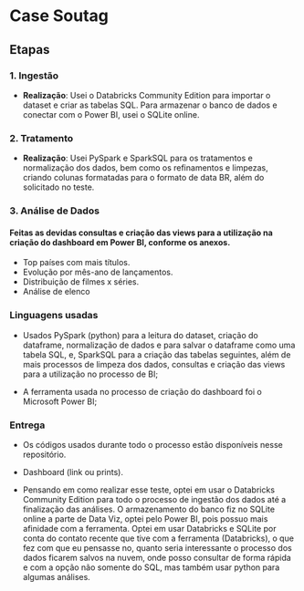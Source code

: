 # Case Soutag

## Etapas

### 1. Ingestão

- **Realização**: Usei o Databricks Community Edition para importar o dataset e criar as tabelas SQL. Para armazenar o banco de dados e conectar com o Power BI, usei o SQLite online.

### 2. Tratamento
- **Realização**: Usei PySpark e SparkSQL para os tratamentos e normalização dos dados, bem como os refinamentos e limpezas, criando colunas formatadas para o formato de data BR, além do solicitado no teste.

### 3. **Análise de Dados**
#### Feitas as devidas consultas e criação das views para a utilização na criação do dashboard em Power BI, conforme os anexos.
- Top países com mais títulos.
- Evolução por mês-ano de lançamentos.
- Distribuição de filmes x séries.
- Análise de elenco

### **Linguagens usadas**

- Usados PySpark (python) para a leitura do dataset, criação do dataframe, normalização de dados e para salvar o dataframe como uma tabela SQL, e, SparkSQL para a criação das tabelas seguintes, além de mais processos de limpeza dos dados, consultas e criação das views para a utilização no processo de BI;

- A ferramenta usada no processo de criação do dashboard foi o Microsoft Power BI;

### Entrega

- Os códigos usados durante todo o processo estão disponíveis nesse repositório.

- Dashboard (link ou prints).

- Pensando em como realizar esse teste, optei em usar o Databricks Community Edition para todo o processo de ingestão dos dados até a finalização das análises. O armazenamento do banco fiz no SQLite online a parte de Data Viz, optei pelo Power BI, pois possuo mais afinidade com a ferramenta. Optei em usar Databricks e SQLite por conta do contato recente que tive com a ferramenta (Databricks), o que fez com que eu pensasse no, quanto seria interessante o processo dos dados ficarem salvos na nuvem, onde posso consultar de forma rápida e com a opção não somente do SQL, mas também usar python para algumas análises.
